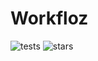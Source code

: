 # Workfloz

![tests](https://github.com/maejam/Workfloz/actions/workflows/tests.yml/badge.svg?branch=main)
![stars](https://badgen.net/github/stars/maejam/Workfloz?icon=star)
